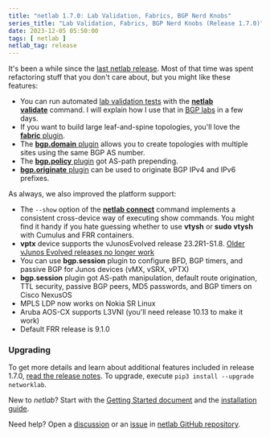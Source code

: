 ```yaml
---
title: "netlab 1.7.0: Lab Validation, Fabrics, BGP Nerd Knobs"
series_title: "Lab Validation, Fabrics, BGP Nerd Knobs (Release 1.7.0)"
date: 2023-12-05 05:50:00
tags: [ netlab ]
netlab_tag: release
---
```

It's been a while since the [last netlab release](https://blog.ipspace.net/2023/10/netlab-1-6-4-more-bgp-nerd-knobs.html). Most of that time was spent refactoring stuff that you don't care about, but you might like these features:

- You can run automated [lab validation tests](https://netlab.tools/topology/validate/) with the  **[netlab validate](https://netlab.tools/netlab/validate/)** command. I will explain how I use that in [BGP labs](https://bgplabs.net/) in a few days.
- If you want to build large leaf-and-spine topologies, you'll love the [**fabric** plugin](https://netlab.tools/plugins/fabric/).
- The [**bgp.domain** plugin](https://netlab.tools/plugins/bgp.domain/) allows you to create topologies with multiple sites using the same BGP AS number.
- The [**bgp.policy** plugin](https://netlab.tools/plugins/bgp.policy/) got AS-path prepending.
- [**bgp.originate** plugin](https://netlab.tools/plugins/bgp.originate/) can be used to originate BGP IPv4 and IPv6 prefixes.

As always, we also improved the platform support:
<!--more-->
- The `--show` option of the **[netlab connect](https://netlab.tools/netlab/connect/)** command implements a consistent cross-device way of executing show commands. You might find it handy if you hate guessing whether to use **vtysh** or **sudo vtysh** with Cumulus and FRR containers.
- **vptx** device supports the vJunosEvolved release 23.2R1-S1.8. [Older vJunos Evolved releases no longer work](https://netlab.tools/release/1.7/#release-1-7-0-breaking)
- You can use **bgp.session** plugin to configure BFD, BGP timers, and passive BGP for Junos devices (vMX, vSRX, vPTX)
- **bgp.session** plugin got AS-path manipulation, default route origination, TTL security, passive BGP peers, MD5 passwords, and BGP timers on Cisco NexusOS
- MPLS LDP now works on Nokia SR Linux
- Aruba AOS-CX supports L3VNI (you'll need release 10.13 to make it work)
- Default FRR release is 9.1.0

### Upgrading

To get more details and learn about additional features included in release 1.7.0, [read the release notes](https://netlab.tools/release/1.7/#release-1-7-0). To upgrade, execute `pip3 install --upgrade networklab`.

New to *netlab*? Start with the [Getting Started document](https://netlab.tools/tutorials/) and the [installation guide](https://netlab.tools/install/).

Need help? Open a [discussion](https://github.com/ipspace/netlab/discussions) or an [issue](https://github.com/ipspace/netlab/issues) in [netlab GitHub repository](https://github.com/ipspace/netlab).
